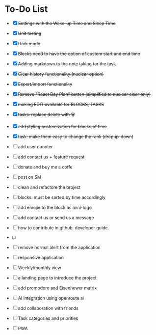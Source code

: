 # To-Do List

- [x] ~~Settings with the Wake-up Time and Sleep Time~~
- [x] ~~Unit testing~~
- [x] ~~Dark mode~~
- [x] ~~Blocks need to have the option of custom start and end time~~
- [x] ~~Adding markdown to the note taking for the task~~
- [x] ~~Clear history functionality (nuclear option)~~
- [x] ~~Export/import functionality~~
- [x] ~~Remove "Reset Day Plan" button (simplified to nuclear clear only)~~
- [x] ~~making EDIT available for BLOCKS, TASKS~~
- [x] ~~tasks: replace delete with 🗑️~~
- [x] ~~add styling customization for blocks of time~~
- [x] ~~task: make them easy to change the rank (dropup-down)~~


- [ ] add user counter
- [ ] add contact us + feature request
- [ ] donate and buy me a coffe

- [ ] post on SM

- [ ] clean and refactore the project




- [ ] blocks: must be sorted by time accordingly
- [ ] add emojie to the block as mini-logo
- [ ] add contact us or send us a message 

- [ ] how to contribute in github. developer guide.
- [ ] 

- [ ] remove normal alert from the application 
- [ ] responsive application 
- [ ] Weekly/monthly view
- [ ] a landing page to introduce the project

- [ ] add promodoro and Eisenhower matrix
- [ ] AI integration using openroute ai 
- [ ] add collaboration with friends 
- [ ] Task categories and priorities
- [ ] PWA   

